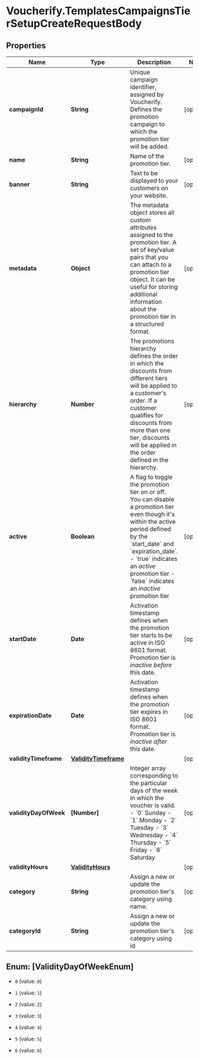 # Voucherify.TemplatesCampaignsTierSetupCreateRequestBody

## Properties

Name | Type | Description | Notes
------------ | ------------- | ------------- | -------------
**campaignId** | **String** | Unique campaign identifier, assigned by Voucherify. Defines the promotion campaign to which the promotion tier will be added. | [optional] 
**name** | **String** | Name of the promotion tier. | [optional] 
**banner** | **String** | Text to be displayed to your customers on your website. | [optional] 
**metadata** | **Object** | The metadata object stores all custom attributes assigned to the promotion tier. A set of key/value pairs that you can attach to a promotion tier object. It can be useful for storing additional information about the promotion tier in a structured format. | [optional] 
**hierarchy** | **Number** | The promotions hierarchy defines the order in which the discounts from different tiers will be applied to a customer&#39;s order. If a customer qualifies for discounts from more than one tier, discounts will be applied in the order defined in the hierarchy. | [optional] 
**active** | **Boolean** | A flag to toggle the promotion tier on or off. You can disable a promotion tier even though it&#39;s within the active period defined by the &#x60;start_date&#x60; and &#x60;expiration_date&#x60;.    - &#x60;true&#x60; indicates an *active* promotion tier - &#x60;false&#x60; indicates an *inactive* promotion tier | [optional] 
**startDate** | **Date** | Activation timestamp defines when the promotion tier starts to be active in ISO 8601 format. Promotion tier is *inactive before* this date.  | [optional] 
**expirationDate** | **Date** | Activation timestamp defines when the promotion tier expires in ISO 8601 format. Promotion tier is *inactive after* this date.  | [optional] 
**validityTimeframe** | [**ValidityTimeframe**](ValidityTimeframe.md) |  | [optional] 
**validityDayOfWeek** | **[Number]** | Integer array corresponding to the particular days of the week in which the voucher is valid.  - &#x60;0&#x60; Sunday - &#x60;1&#x60; Monday - &#x60;2&#x60; Tuesday - &#x60;3&#x60; Wednesday - &#x60;4&#x60; Thursday - &#x60;5&#x60; Friday - &#x60;6&#x60; Saturday | [optional] 
**validityHours** | [**ValidityHours**](ValidityHours.md) |  | [optional] 
**category** | **String** | Assign a new or update the promotion tier&#39;s category using name. | [optional] 
**categoryId** | **String** | Assign a new or update the promotion tier&#39;s category using id | [optional] 



## Enum: [ValidityDayOfWeekEnum]


* `0` (value: `0`)

* `1` (value: `1`)

* `2` (value: `2`)

* `3` (value: `3`)

* `4` (value: `4`)

* `5` (value: `5`)

* `6` (value: `6`)




